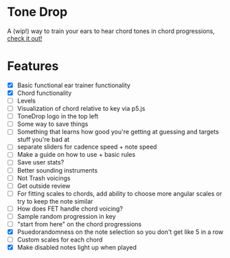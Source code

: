 # Tone Drop

A (wip!) way to train your ears to hear chord tones in chord progressions, [check it out!](https://tone-drop.vercel.app/)

# Features

- [X] Basic functional ear trainer functionality
- [X] Chord functionality
- [ ] Levels
- [ ] Visualization of chord relative to key via p5.js
- [ ] ToneDrop logo in the top left
- [ ] Some way to save things
- [ ] Something that learns how good you're getting at guessing and targets stuff you're bad at
- [ ] separate sliders for cadence speed + note speed
- [ ] Make a guide on how to use + basic rules
- [ ] Save user stats?
- [ ] Better sounding instruments
- [ ] Not Trash voicings
- [ ] Get outside review
- [ ] For fitting scales to chords, add ability to choose more angular scales or try to keep the note similar
- [ ] How does FET handle chord voicing?
- [ ] Sample random progression in key
- [ ] "start from here" on the chord progressions
- [X] Psuedorandomness on the note selection so you don't get like 5 in a row
- [ ] Custom scales for each chord
- [X] Make disabled notes light up when played
